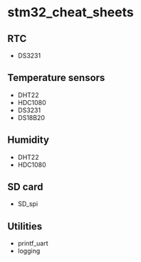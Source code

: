 # stm32_cheat_sheets

## RTC
- DS3231

## Temperature sensors
- DHT22
- HDC1080
- DS3231
- DS18B20

## Humidity
- DHT22
- HDC1080

## SD card
- SD_spi

## Utilities
- printf_uart
- logging
